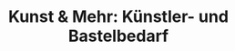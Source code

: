 ---
title: "Kunst & Mehr: Künstler- und Bastelbedarf"
url: /wurzen/kunst-und-mehr-kuenstler-und-bastelbedarf/
shop: Basteln
---